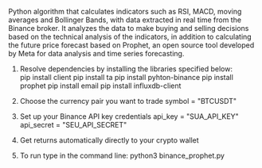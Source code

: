 Python algorithm that calculates indicators such as RSI, MACD, moving averages and Bollinger Bands, with data extracted in real time from the Binance broker. It analyzes the data to make buying and selling decisions based on the technical analysis of the indicators, in addition to calculating the future price forecast based on Prophet, an open source tool developed by Meta for data analysis and time series forecasting.

1. Resolve dependencies by installing the libraries specified below:<br />
   pip install client
   pip install ta
   pip install pyhton-binance
   pip install prophet
   pip install email
   pip install influxdb-client
   
3. Choose the currency pair you want to trade
   symbol = "BTCUSDT"

4. Set up your Binance API key credentials
   api_key = "SUA_API_KEY"
   api_secret = "SEU_API_SECRET"
   
5. Get returns automatically directly to your crypto wallet $$$$

6. To run type in the command line:  python3 binance_prophet.py
